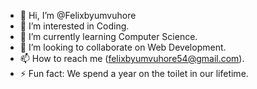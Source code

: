 - 👋 Hi, I’m @Felixbyumvuhore
- 👀 I’m interested in Coding.
- 🌱 I’m currently learning Computer Science.
- 💞️ I’m looking to collaborate on Web Development.
- 📫 How to reach me (felixbyumvuhore54@gmail.com).
- ⚡ Fun fact: We spend a year on the toilet in our lifetime.

<!---
Felixbyumvuhore/Felixbyumvuhore is a ✨ special ✨ repository because its `README.md` (this file) appears on your GitHub profile.
You can click the Preview link to take a look at your changes.
--->
